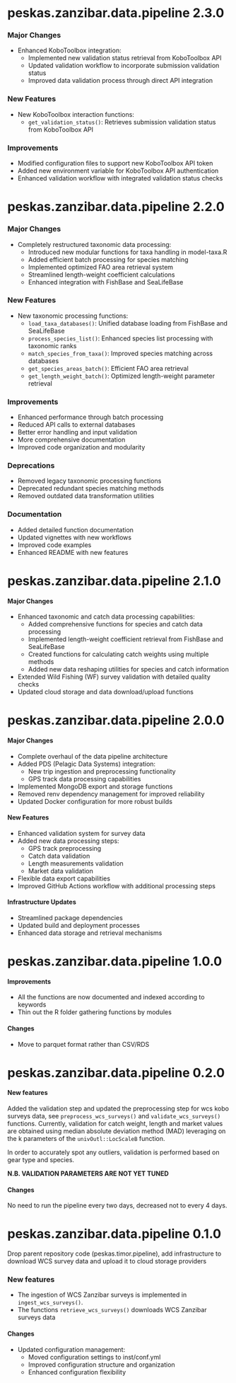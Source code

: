# peskas.zanzibar.data.pipeline 2.3.0

### Major Changes
- Enhanced KoboToolbox integration:
  - Implemented new validation status retrieval from KoboToolbox API
  - Updated validation workflow to incorporate submission validation status
  - Improved data validation process through direct API integration

### New Features
- New KoboToolbox interaction functions:
  - `get_validation_status()`: Retrieves submission validation status from KoboToolbox API
  
### Improvements
- Modified configuration files to support new KoboToolbox API token
- Added new environment variable for KoboToolbox API authentication
- Enhanced validation workflow with integrated validation status checks

# peskas.zanzibar.data.pipeline 2.2.0

### Major Changes
- Completely restructured taxonomic data processing:
  - Introduced new modular functions for taxa handling in model-taxa.R
  - Added efficient batch processing for species matching
  - Implemented optimized FAO area retrieval system
  - Streamlined length-weight coefficient calculations
  - Enhanced integration with FishBase and SeaLifeBase

### New Features
- New taxonomic processing functions:
  - `load_taxa_databases()`: Unified database loading from FishBase and SeaLifeBase
  - `process_species_list()`: Enhanced species list processing with taxonomic ranks
  - `match_species_from_taxa()`: Improved species matching across databases
  - `get_species_areas_batch()`: Efficient FAO area retrieval
  - `get_length_weight_batch()`: Optimized length-weight parameter retrieval

### Improvements
- Enhanced performance through batch processing
- Reduced API calls to external databases
- Better error handling and input validation
- More comprehensive documentation
- Improved code organization and modularity

### Deprecations
- Removed legacy taxonomic processing functions
- Deprecated redundant species matching methods
- Removed outdated data transformation utilities

### Documentation
- Added detailed function documentation
- Updated vignettes with new workflows
- Improved code examples
- Enhanced README with new features

# peskas.zanzibar.data.pipeline 2.1.0

#### Major Changes
- Enhanced taxonomic and catch data processing capabilities:
  - Added comprehensive functions for species and catch data processing
  - Implemented length-weight coefficient retrieval from FishBase and SeaLifeBase
  - Created functions for calculating catch weights using multiple methods
  - Added new data reshaping utilities for species and catch information
- Extended Wild Fishing (WF) survey validation with detailed quality checks
- Updated cloud storage and data download/upload functions

# peskas.zanzibar.data.pipeline 2.0.0

#### Major Changes
- Complete overhaul of the data pipeline architecture
- Added PDS (Pelagic Data Systems) integration:
  - New trip ingestion and preprocessing functionality
  - GPS track data processing capabilities
- Implemented MongoDB export and storage functions
- Removed renv dependency management for improved reliability
- Updated Docker configuration for more robust builds


#### New Features
- Enhanced validation system for survey data
- Added new data processing steps:
  - GPS track preprocessing
  - Catch data validation
  - Length measurements validation
  - Market data validation
- Flexible data export capabilities
- Improved GitHub Actions workflow with additional processing steps

#### Infrastructure Updates
- Streamlined package dependencies
- Updated build and deployment processes
- Enhanced data storage and retrieval mechanisms

# peskas.zanzibar.data.pipeline 1.0.0

#### Improvements
- All the functions are now documented and indexed according to keywords
- Thin out the R folder gathering functions by modules

#### Changes
- Move to parquet format rather than CSV/RDS


# peskas.zanzibar.data.pipeline 0.2.0

#### New features

Added the validation step and updated the preprocessing step for wcs kobo surveys data, see `preprocess_wcs_surveys()` and `validate_wcs_surveys()` functions. Currently, validation for catch weight, length and market values are obtained using median absolute deviation method (MAD) leveraging on the k parameters of the `univOutl::LocScaleB` function.

In order to accurately spot any outliers, validation is performed based on gear type and species.

**N.B. VALIDATION PARAMETERS ARE NOT YET TUNED**

#### Changes

No need to run the pipeline every two days, decreased not to every 4 days.

# peskas.zanzibar.data.pipeline 0.1.0

Drop parent repository code (peskas.timor.pipeline), add infrastructure to download WCS survey data and upload it to cloud storage providers

### New features

- The ingestion of WCS Zanzibar surveys is implemented in `ingest_wcs_surveys()`. 
- The functions `retrieve_wcs_surveys()` downloads  WCS Zanzibar surveys data 

#### Changes
- Updated configuration management:
  - Moved configuration settings to inst/conf.yml
  - Improved configuration structure and organization
  - Enhanced configuration flexibility


